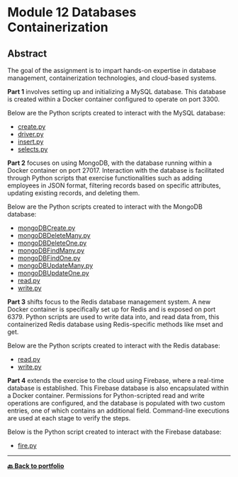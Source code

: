 # Module 12 Databases Containerization

## Abstract
The goal of the assignment is to impart hands-on expertise in database management, containerization technologies, and cloud-based systems.

**Part 1** involves setting up and initializing a MySQL database. This database is created within a Docker container configured to operate on port 3300.

Below are the Python scripts created to interact with the MySQL database:
- [create.py](Part%201/create.py)
- [driver.py](Part%201/driver.py)
- [insert.py](Part%201/insert.py)
- [selects.py](Part%201/selects.py)
  
**Part 2** focuses on using MongoDB, with the database running within a Docker container on port 27017. Interaction with the database is facilitated through Python scripts that exercise functionalities such as adding employees in JSON format, filtering records based on specific attributes, updating existing records, and deleting them.

Below are the Python scripts created to interact with the MongoDB database:
- [mongoDBCreate.py](part%202/mongoDBFindOne.py)
- [mongoDBDeleteMany.py](part%202/mongoDBDeleteMany.py)
- [mongoDBDeleteOne.py](part%202/mongoDBDeleteOne.py)
- [mongoDBFindMany.py](part%202/mongoDBFindMany.py)
- [mongoDBFindOne.py](part%202/mongoDBFindOne.py)
- [mongoDBUpdateMany.py](part%202/mongoDBUpdateMany.py)
- [mongoDBUpdateOne.py](part%202/mongoDBUpdateOne.py)
- [read.py](part%202/read.py)
- [write.py](part%202/write.py)

**Part 3** shifts focus to the Redis database management system. A new Docker container is specifically set up for Redis and is exposed on port 6379. Python scripts are used to write data into, and read data from, this containerized Redis database using Redis-specific methods like mset and get.

Below are the Python scripts created to interact with the Redis database:
- [read.py](Part%203/read.py)
- [write.py](Part%203/write.py)
  
**Part 4** extends the exercise to the cloud using Firebase, where a real-time database is established. This Firebase database is also encapsulated within a Docker container. Permissions for Python-scripted read and write operations are configured, and the database is populated with two custom entries, one of which contains an additional field. Command-line executions are used at each stage to verify the steps.

Below is the Python script created to interact with the Firebase database:
- [fire.py](https://github.com/Nicolagg/Data_Engineering_Certificate/blob/main/Module_12_Databases_Containerization/Part%204/fire.py)

---
**[🔙 Back to portfolio](https://nicolagg.github.io/)**
